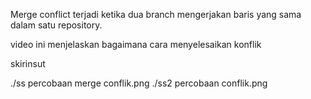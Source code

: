 Merge conflict terjadi ketika dua branch mengerjakan baris yang sama dalam satu repository.

video ini menjelaskan bagaimana cara menyelesaikan konflik

skirinsut

./ss percobaan merge conflik.png
./ss2 percobaan conflik.png
